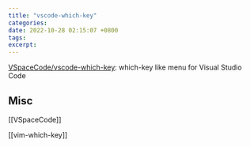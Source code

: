 ```yaml
---
title: "vscode-which-key"
categories: 
date: 2022-10-28 02:15:07 +0800
tags: 
excerpt: 
---
```


[VSpaceCode/vscode-which-key](https://github.com/VSpaceCode/vscode-which-key): which-key like menu for Visual Studio Code



## Misc

[[VSpaceCode]]

[[vim-which-key]]


